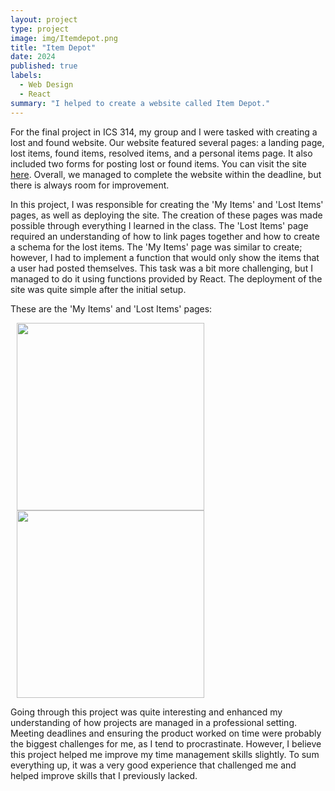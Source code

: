 ```yaml
---
layout: project
type: project
image: img/Itemdepot.png
title: "Item Depot"
date: 2024
published: true
labels:
  - Web Design
  - React
summary: "I helped to create a website called Item Depot."
---
```




For the final project in ICS 314, my group and I were tasked with creating a lost and found website. Our website featured several pages: a landing page, lost items, found items, resolved items, and a personal items page. It also included two forms for posting lost or found items. You can visit the site [here](https://itemdepot.org). Overall, we managed to complete the website within the deadline, but there is always room for improvement. 

In this project, I was responsible for creating the 'My Items' and 'Lost Items' pages, as well as deploying the site. The creation of these pages was made possible through everything I learned in the class. The 'Lost Items' page required an understanding of how to link pages together and how to create a schema for the lost items. The 'My Items' page was similar to create; however, I had to implement a function that would only show the items that a user had posted themselves. This task was a bit more challenging, but I managed to do it using functions provided by React. The deployment of the site was quite simple after the initial setup.

These are the 'My Items' and 'Lost Items' pages:

<img hspace="10" height="300pixels" src="/img/lostitems.png">
<img hspace="10" height="300pixels" src="/img/myitems.png">


Going through this project was quite interesting and enhanced my understanding of how projects are managed in a professional setting. Meeting deadlines and ensuring the product worked on time were probably the biggest challenges for me, as I tend to procrastinate. However, I believe this project helped me improve my time management skills slightly. To sum everything up, it was a very good experience that challenged me and helped improve skills that I previously lacked.
 
